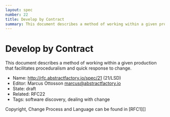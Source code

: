 ```yaml
---
layout: spec
number: 22
title: Develop by Contract
summary: This document describes a method of working within a given production that facilitates proceduralism and quick response to change.
---
```

# Develop by Contract

This document describes a method of working within a given production that facilitates proceduralism and quick response to change.

* Name: http://rfc.abstractfactory.io/spec/21 (21/LSD)
* Editor: Marcus Ottosson <marcus@abstractfactory.io>
* State: draft
* Related: RFC22
* Tags: software discovery, dealing with change

Copyright, Change Process and Language can be found in [RFC1][]